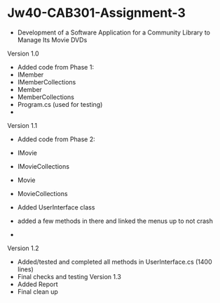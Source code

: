 # Jw40-CAB301-Assignment-3
- Development of a Software Application for a Community Library to Manage Its Movie DVDs

Version 1.0 
- Added code from Phase 1:
- IMember
- IMemberCollections 
- Member
- MemberCollections
- Program.cs (used for testing)
- 
Version 1.1
- Added code from Phase 2:
- IMovie
- IMovieCollections
- Movie
- MovieCollections

- Added UserInterface class
- added a few methods in there and linked the menus up to not crash
-
Version 1.2
- Added/tested and completed all methods in UserInterface.cs (1400 lines)
- Final checks and testing
Version 1.3
- Added Report 
- Final clean up
